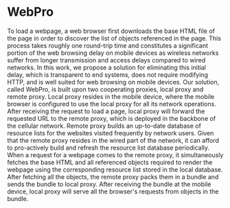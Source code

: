 # WebPro
To load a webpage, a web browser first downloads the base HTML file of the page in order to discover the list of objects referenced in the page. This process takes roughly one round-trip time and constitutes a significant portion of the web browsing delay on mobile devices as wireless networks suffer from longer transmission and access delays compared to wired networks. In this work, we propose a solution for eliminating this initial delay, which is transparent to end systems, does not require modifying HTTP, and is well suited for web browsing on mobile devices. Our solution, called WebPro, is built upon two cooperating proxies, local proxy and remote proxy.
Local proxy resides in the mobile device, where the mobile browser is configured to use the local proxy for all its network operations. After receiving the request to load a page, local proxy will forward the requested URL to the remote proxy, which is deployed in the backbone of the cellular network.
Remote proxy builds an up-to-date database of resource lists for the websites visited frequently by network users. Given that the remote proxy resides in the wired part of the network, it can afford to pro-actively build and refresh the resource list database periodically. When a request for a webpage comes to the remote proxy, it simultaneously fetches the base HTML and all referenced objects required to render the webpage using the corresponding resource list stored in the local database. After fetching all the objects, the remote proxy packs them in a bundle and sends the bundle to local proxy. After receiving the bundle at the mobile device, local proxy will serve all the browser's requests from objects in the bundle.
